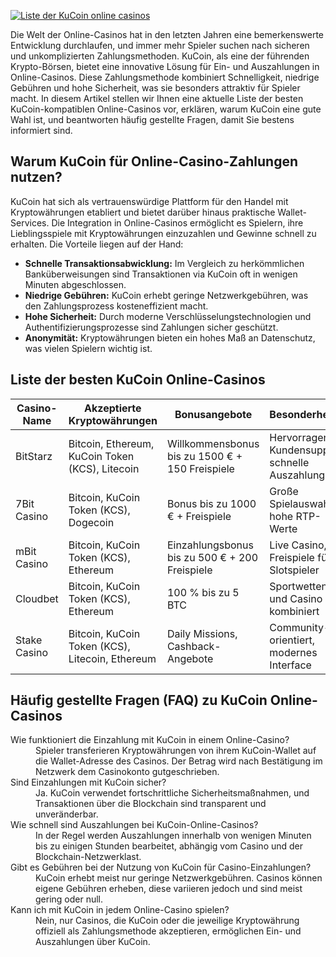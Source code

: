 [![Liste der KuCoin online casinos](https://123-caf.pages.dev/gitsignup.png)](https://vrmoo.ru/Bt82HjjY)

<p>Die Welt der Online-Casinos hat in den letzten Jahren eine bemerkenswerte Entwicklung durchlaufen, und immer mehr Spieler suchen nach sicheren und unkomplizierten Zahlungsmethoden. KuCoin, als eine der führenden Krypto-Börsen, bietet eine innovative Lösung für Ein- und Auszahlungen in Online-Casinos. Diese Zahlungsmethode kombiniert Schnelligkeit, niedrige Gebühren und hohe Sicherheit, was sie besonders attraktiv für Spieler macht. In diesem Artikel stellen wir Ihnen eine aktuelle Liste der besten KuCoin-kompatiblen Online-Casinos vor, erklären, warum KuCoin eine gute Wahl ist, und beantworten häufig gestellte Fragen, damit Sie bestens informiert sind.</p>  <h2>Warum KuCoin für Online-Casino-Zahlungen nutzen?</h2> <p>KuCoin hat sich als vertrauenswürdige Plattform für den Handel mit Kryptowährungen etabliert und bietet darüber hinaus praktische Wallet-Services. Die Integration in Online-Casinos ermöglicht es Spielern, ihre Lieblingsspiele mit Kryptowährungen einzuzahlen und Gewinne schnell zu erhalten. Die Vorteile liegen auf der Hand:</p> <ul> <li><strong>Schnelle Transaktionsabwicklung:</strong> Im Vergleich zu herkömmlichen Banküberweisungen sind Transaktionen via KuCoin oft in wenigen Minuten abgeschlossen.</li> <li><strong>Niedrige Gebühren:</strong> KuCoin erhebt geringe Netzwerkgebühren, was den Zahlungsprozess kosteneffizient macht.</li> <li><strong>Hohe Sicherheit:</strong> Durch moderne Verschlüsselungstechnologien und Authentifizierungsprozesse sind Zahlungen sicher geschützt.</li> <li><strong>Anonymität:</strong> Kryptowährungen bieten ein hohes Maß an Datenschutz, was vielen Spielern wichtig ist.</li> </ul>  <h2>Liste der besten KuCoin Online-Casinos</h2> <table> <thead> <tr> <th>Casino-Name</th> <th>Akzeptierte Kryptowährungen</th> <th>Bonusangebote</th> <th>Besonderheiten</th> </tr> </thead> <tbody> <tr> <td>BitStarz</td> <td>Bitcoin, Ethereum, KuCoin Token (KCS), Litecoin</td> <td>Willkommensbonus bis zu 1500 € + 150 Freispiele</td> <td>Hervorragender Kundensupport, schnelle Auszahlungen</td> </tr> <tr> <td>7Bit Casino</td> <td>Bitcoin, KuCoin Token (KCS), Dogecoin</td> <td>Bonus bis zu 1000 € + Freispiele</td> <td>Große Spielauswahl, hohe RTP-Werte</td> </tr> <tr> <td>mBit Casino</td> <td>Bitcoin, KuCoin Token (KCS), Ethereum</td> <td>Einzahlungsbonus bis zu 500 € + 200 Freispiele</td> <td>Live Casino, Freispiele für Slotspieler</td> </tr> <tr> <td>Cloudbet</td> <td>Bitcoin, KuCoin Token (KCS), Ethereum</td> <td>100 % bis zu 5 BTC</td> <td>Sportwetten und Casino kombiniert</td> </tr> <tr> <td>Stake Casino</td> <td>Bitcoin, KuCoin Token (KCS), Litecoin, Ethereum</td> <td>Daily Missions, Cashback-Angebote</td> <td>Community-orientiert, modernes Interface</td> </tr> </tbody> </table>  <h2>Häufig gestellte Fragen (FAQ) zu KuCoin Online-Casinos</h2> <dl> <dt>Wie funktioniert die Einzahlung mit KuCoin in einem Online-Casino?</dt> <dd>Spieler transferieren Kryptowährungen von ihrem KuCoin-Wallet auf die Wallet-Adresse des Casinos. Der Betrag wird nach Bestätigung im Netzwerk dem Casinokonto gutgeschrieben.</dd>  <dt>Sind Einzahlungen mit KuCoin sicher?</dt> <dd>Ja. KuCoin verwendet fortschrittliche Sicherheitsmaßnahmen, und Transaktionen über die Blockchain sind transparent und unveränderbar.</dd>  <dt>Wie schnell sind Auszahlungen bei KuCoin-Online-Casinos?</dt> <dd>In der Regel werden Auszahlungen innerhalb von wenigen Minuten bis zu einigen Stunden bearbeitet, abhängig vom Casino und der Blockchain-Netzwerklast.</dd>  <dt>Gibt es Gebühren bei der Nutzung von KuCoin für Casino-Einzahlungen?</dt> <dd>KuCoin erhebt meist nur geringe Netzwerkgebühren. Casinos können eigene Gebühren erheben, diese variieren jedoch und sind meist gering oder null.</dd>  <dt>Kann ich mit KuCoin in jedem Online-Casino spielen?</dt> <dd>Nein, nur Casinos, die KuCoin oder die jeweilige Kryptowährung offiziell als Zahlungsmethode akzeptieren, ermöglichen Ein- und Auszahlungen über KuCoin.</dd> </dl>
